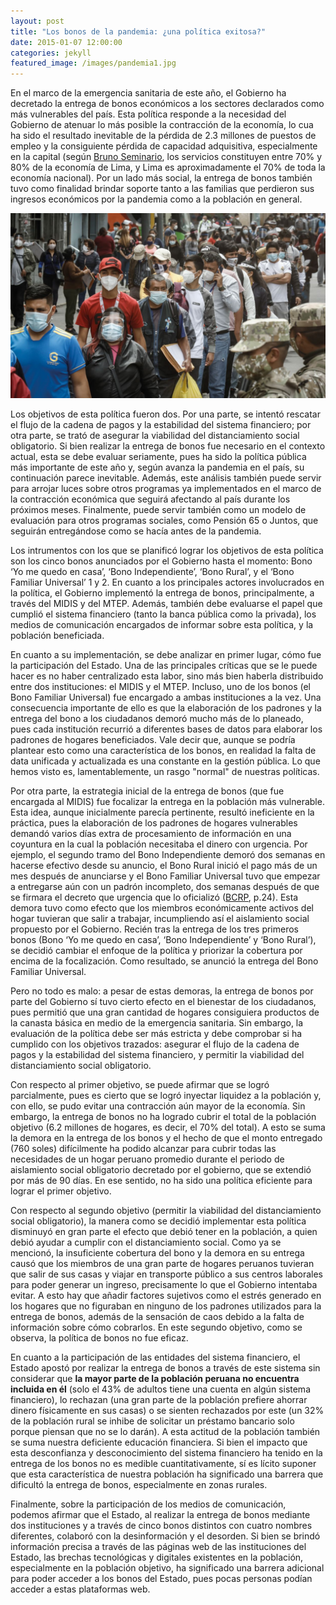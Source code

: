 ```yaml
---
layout: post
title: "Los bonos de la pandemia: ¿una política exitosa?"
date: 2015-01-07 12:00:00
categories: jekyll
featured_image: /images/pandemia1.jpg
---
```


En el marco de la emergencia sanitaria de este año, el Gobierno ha decretado la entrega de bonos económicos a los sectores declarados como más vulnerables del país. Esta política responde a la necesidad del Gobierno de atenuar lo más posible la contracción de la economía, lo cua ha sido el resultado inevitable de la pérdida de 2.3 millones de puestos de empleo y la consiguiente pérdida de capacidad adquisitiva, especialmente en la capital (según [Bruno Seminario](https://ojo-publico.com/2031/bruno-seminario-esta-pandemia-cierra-el-periodo-neoliberal), los servicios constituyen entre 70% y 80% de la economía de Lima, y Lima es aproximadamente el 70% de toda la economía nacional). Por un lado más social, la entrega de bonos también tuvo como finalidad brindar soporte tanto a las familias que perdieron sus ingresos económicos por la pandemia como a la población en general.

![pandemia1](https://github.com/hfarfanreto/politicas_publicas/blob/main/images/pandemia1.jpg?raw=true "Fuente: La República")

Los objetivos de esta política fueron dos. Por una parte, se intentó rescatar el flujo de la cadena de pagos y la estabilidad del sistema financiero; por otra parte, se trató de asegurar la viabilidad del  distanciamiento  social  obligatorio. Si bien realizar la entrega de bonos fue necesario en el contexto actual, esta se debe evaluar seriamente, pues ha sido la política pública más importante de este año y, según avanza la pandemia en el país, su continuación parece inevitable. Además, este análisis también puede servir para arrojar luces sobre otros  programas ya implementados en el marco de la contracción económica que seguirá afectando al país durante los próximos meses. Finalmente, puede servir también como un modelo de evaluación para otros programas sociales, como Pensión 65 o Juntos, que seguirán entregándose como se hacía antes de la pandemia.

Los intrumentos con los que se planificó lograr los objetivos de esta política son los cinco bonos anunciados por el Gobierno hasta el momento: Bono ‘Yo me quedo en casa’, ‘Bono Independiente’, ‘Bono Rural’, y el ‘Bono Familiar Universal’ 1 y 2. En cuanto a los principales actores involucrados en la política, el Gobierno implementó la entrega de bonos, principalmente, a través del MIDIS y del MTEP. Además, también debe evaluarse el papel que cumplió el sistema financiero (tanto la banca pública como la privada), los medios de comunicación encargados de informar sobre esta política, y la población beneficiada.

En cuanto a su implementación, se debe analizar en primer lugar, cómo fue la participación del Estado. Una de las principales críticas que se le puede hacer es no haber centralizado esta labor, sino más bien haberla distribuido entre dos instituciones: el MIDIS y el MTEP. Incluso, uno de los bonos (el Bono Familiar Universal) fue encargado a ambas instituciones a la vez.  Una consecuencia importante de ello es que la elaboración de los padrones y la entrega del bono a los ciudadanos demoró mucho más de lo planeado, pues cada institución recurrió a diferentes bases de datos para elaborar los padrones de hogares beneficiados. Vale decir que, aunque se podría plantear esto como una característica de los bonos, en realidad la falta de data unificada y actualizada es una constante en la gestión pública. Lo que hemos visto es, lamentablemente, un rasgo "normal" de nuestras políticas.

Por otra parte, la estrategia inicial de la entrega de bonos (que fue encargada al MIDIS) fue focalizar la entrega en la población más vulnerable. Esta idea, aunque inicialmente parecía pertinente, resultó ineficiente en la práctica, pues la elaboración de los padrones de hogares vulnerables demandó varios días extra de procesamiento de información en una coyuntura en la cual la población necesitaba el dinero con urgencia. Por ejemplo, el  segundo  tramo  del  Bono  Independiente  demoró  dos  semanas  en  hacerse  efectivo  desde  su  anuncio,  el  Bono  Rural  inició  el  pago  más de un mes después de anunciarse y el Bono Familiar Universal tuvo que empezar a entregarse aún con un padrón incompleto, dos semanas después de que se firmara el decreto que urgencia que lo oficializó ([BCRP](https://www.bcrp.gob.pe/docs/Publicaciones/Reporte-Inflacion/2020/junio/reporte-de-inflacion-junio-2020.pdf), p.24). Esta demora tuvo como efecto que los miembros económicamente activos del hogar tuvieran que salir a trabajar, incumpliendo así el aislamiento social propuesto por el Gobierno. Recién tras la entrega de los tres primeros bonos (Bono ‘Yo me quedo en casa’, ‘Bono Independiente’ y ‘Bono Rural’), se decidió cambiar el enfoque de la política y priorizar la cobertura por encima de la focalización. Como resultado, se anunció la entrega del Bono Familiar Universal.

Pero no todo es malo: a pesar de estas demoras, la entrega de bonos por parte del Gobierno sí tuvo cierto efecto en el bienestar de los ciudadanos, pues permitió que una gran cantidad de hogares consiguiera productos de la canasta básica en medio de la emergencia sanitaria. Sin embargo, la evaluación de la política debe ser más estricta y debe comprobar si ha cumplido con los objetivos trazados: asegurar el flujo de la cadena de pagos y la estabilidad del sistema financiero, y permitir la viabilidad del  distanciamiento  social  obligatorio.

Con respecto al primer objetivo, se puede afirmar que se logró parcialmente, pues es cierto que se logró inyectar liquidez a la población y, con ello, se pudo evitar una contracción aún mayor de la economía. Sin embargo, la entrega de bonos no ha logrado cubrir el total de la población objetivo (6.2 millones de hogares, es decir, el 70% del total). A esto se suma la demora en la entrega de los bonos y el hecho de que el monto entregado (760 soles) difícilmente ha podido alcanzar para cubrir todas las necesidades de un hogar peruano promedio durante el periodo de aislamiento social obligatorio decretado por el gobierno, que se extendió por más de 90 días. En ese sentido, no ha sido una política eficiente para lograr el primer objetivo.

Con respecto al segundo objetivo (permitir la viabilidad del distanciamiento social obligatorio), la manera como se decidió implementar esta política disminuyó en gran parte el efecto que debió tener en la población, a quien debió ayudar a cumplir con el distanciamiento social. Como ya se mencionó, la insuficiente cobertura del bono y la demora en su entrega causó que los miembros de una gran parte de hogares peruanos tuvieran que salir de sus casas y viajar en transporte público a sus centros laborales para poder generar un ingreso, precisamente lo que el Gobierno intentaba evitar. A esto hay que añadir factores sujetivos como el estrés generado en los hogares que no figuraban en ninguno de los padrones utilizados para la entrega de bonos, además de la sensación de caos debido a la falta de información sobre cómo cobrarlos. En este segundo objetivo, como se observa, la política de bonos no fue eficaz.

En cuanto a la participación de las entidades del sistema financiero, el Estado apostó por realizar la entrega de bonos a través de este sistema sin considerar que **la mayor parte de la población peruana no encuentra incluida en él** (solo el 43% de adultos tiene una cuenta en algún sistema financiero), lo rechazan (una gran parte de la población prefiere ahorrar dinero físicamente en sus casas) o se sienten rechazados por este (un 32% de la población rural se inhibe de solicitar un préstamo bancario solo porque piensan que no se lo darán). A esta actitud de la población también se suma nuestra deficiente educación financiera. Si bien el impacto que esta desconfianza y desconocimiento del sistema financiero ha tenido en la entrega de los bonos no es medible cuantitativamente, sí es lícito suponer que esta característica de nuestra población ha significado una barrera que dificultó la entrega de bonos, especialmente en zonas rurales.

Finalmente, sobre la participación de los medios de comunicación, podemos afirmar que el Estado, al realizar la entrega de bonos mediante dos instituciones y a través de cinco bonos distintos con cuatro nombres diferentes, colaboró con la desinformación y el desorden. Si bien se brindó información precisa a través de las páginas web de las instituciones del Estado, las brechas tecnológicas y digitales existentes en la población, especialmente en la población objetivo, ha significado una barrera adicional para poder acceder a los bonos del Estado, pues pocas personas podían acceder a estas plataformas web.

